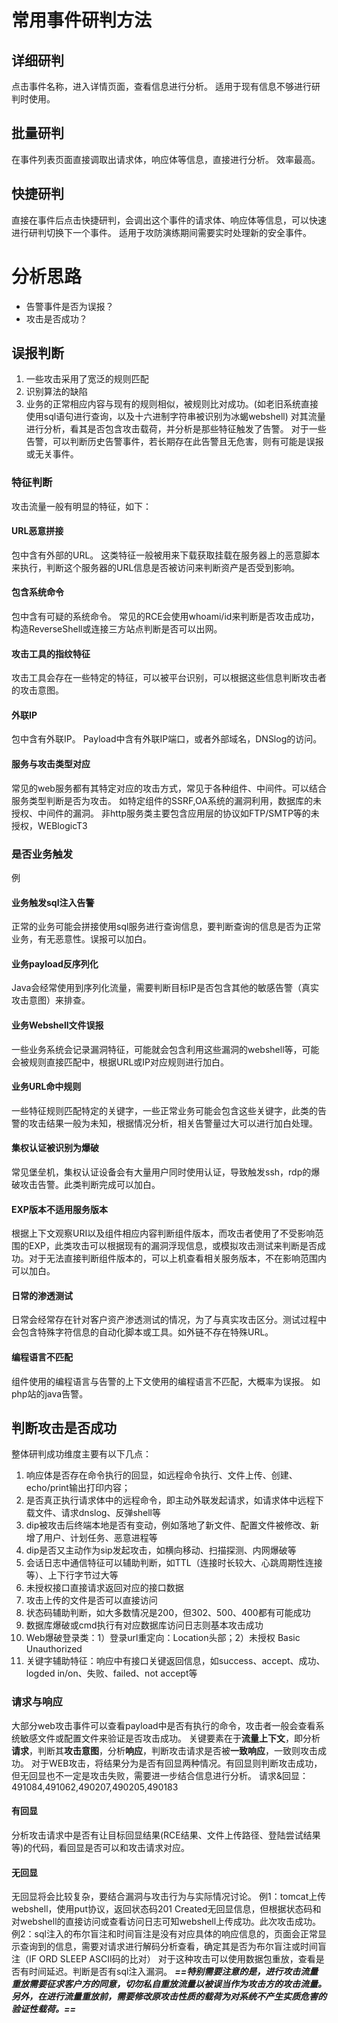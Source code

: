 # 常用事件研判方法
## 详细研判
点击事件名称，进入详情页面，查看信息进行分析。
适用于现有信息不够进行研判时使用。
## 批量研判
在事件列表页面直接调取出请求体，响应体等信息，直接进行分析。
效率最高。
## 快捷研判
直接在事件后点击快捷研判，会调出这个事件的请求体、响应体等信息，可以快速进行研判切换下一个事件。
适用于攻防演练期间需要实时处理新的安全事件。
# 分析思路
- 告警事件是否为误报？
- 攻击是否成功？
## 误报判断
1. 一些攻击采用了宽泛的规则匹配
2. 识别算法的缺陷
3. 业务的正常相应内容与现有的规则相似，被规则比对成功。(如老旧系统直接使用sql语句进行查询，以及十六进制字符串被识别为冰蝎webshell)
对其流量进行分析，看其是否包含攻击载荷，并分析是那些特征触发了告警。
对于一些告警，可以判断历史告警事件，若长期存在此告警且无危害，则有可能是误报或无关事件。

### 特征判断
攻击流量一般有明显的特征，如下：
#### URL恶意拼接
包中含有外部的URL。
这类特征一般被用来下载获取挂载在服务器上的恶意脚本来执行，判断这个服务器的URL信息是否被访问来判断资产是否受到影响。
#### 包含系统命令
包中含有可疑的系统命令。
常见的RCE会使用whoami/id来判断是否攻击成功，构造ReverseShell或连接三方站点判断是否可以出网。
#### 攻击工具的指纹特征
攻击工具会存在一些特定的特征，可以被平台识别，可以根据这些信息判断攻击者的攻击意图。
#### 外联IP
包中含有外联IP。
Payload中含有外联IP端口，或者外部域名，DNSlog的访问。
#### 服务与攻击类型对应
常见的web服务都有其特定对应的攻击方式，常见于各种组件、中间件。可以结合服务类型判断是否为攻击。
如特定组件的SSRF,OA系统的漏洞利用，数据库的未授权、中间件的漏洞。
非http服务类主要包含应用层的协议如FTP/SMTP等的未授权，WEBlogicT3

### 是否业务触发
例
#### 业务触发sql注入告警
正常的业务可能会拼接使用sql服务进行查询信息，要判断查询的信息是否为正常业务，有无恶意性。误报可以加白。
#### 业务payload反序列化
Java会经常使用到序列化流量，需要判断目标IP是否包含其他的敏感告警（真实攻击意图）来排查。
#### 业务Webshell文件误报
一些业务系统会记录漏洞特征，可能就会包含利用这些漏洞的webshell等，可能会被规则直接匹配中，根据URL或IP对应规则进行加白。
#### 业务URL命中规则
一些特征规则匹配特定的关键字，一些正常业务可能会包含这些关键字，此类的告警的攻击结果一般为未知，根据情况分析，相关告警量过大可以进行加白处理。
#### 集权认证被识别为爆破
常见堡垒机，集权认证设备会有大量用户同时使用认证，导致触发ssh，rdp的爆破攻击告警。此类判断完成可以加白。

#### EXP版本不适用服务版本
根据上下文观察URI以及组件相应内容判断组件版本，而攻击者使用了不受影响范围的EXP，此类攻击可以根据现有的漏洞浮现信息，或模拟攻击测试来判断是否成功。对于无法直接判断组件版本的，可以上机查看相关服务版本，不在影响范围内可以加白。
#### 日常的渗透测试
日常会经常存在针对客户资产渗透测试的情况，为了与真实攻击区分。测试过程中会包含特殊字符信息的自动化脚本或工具。如外链不存在特殊URL。
#### 编程语言不匹配
组件使用的编程语言与告警的上下文使用的编程语言不匹配，大概率为误报。
如php站的java告警。
## 判断攻击是否成功
整体研判成功维度主要有以下几点：

1. 响应体是否存在命令执行的回显，如远程命令执行、文件上传、创建、echo/print输出打印内容；
2. 是否真正执行请求体中的远程命令，即主动外联发起请求，如请求体中远程下载文件、请求dnslog、反弹shell等
3. dip被攻击后终端本地是否有变动，例如落地了新文件、配置文件被修改、新增了用户、计划任务、恶意进程等
4. dip是否又主动作为sip发起攻击，如横向移动、扫描探测、内网爆破等
5. 会话日志中通信特征可以辅助判断，如TTL（连接时长较大、心跳周期性连接等）、上下行字节过大等
6. 未授权接口直接请求返回对应的接口数据
7. 攻击上传的文件是否可以直接访问
8. 状态码辅助判断，如大多数情况是200，但302、500、400都有可能成功
9. 数据库爆破或cmd执行有对应数据库访问日志则基本攻击成功
10. Web爆破登录类：1）登录url重定向：Location头部；2）未授权 Basic Unauthorized
11. 关键字辅助特征：响应中有接口关键返回信息，如success、accept、成功、logded in/on、失败、failed、not accept等
### 请求与响应
大部分web攻击事件可以查看payload中是否有执行的命令，攻击者一般会查看系统敏感文件或配置文件来验证是否攻击成功。
关键要素在于**流量上下文**，即分析**请求**，判断其**攻击意图**，分析**响应**，判断攻击请求是否被**一致响应**，一致则攻击成功。
对于WEB攻击，将结果分为是否有回显两种情况。有回显则判断攻击成功，但无回显也不一定是攻击失败，需要进一步结合信息进行分析。
请求&回显：
491084,491062,490207,490205,490183
#### 有回显
分析攻击请求中是否有让目标回显结果(RCE结果、文件上传路径、登陆尝试结果等)的代码，看回显是否可以和攻击请求对应。
#### 无回显
无回显将会比较复杂，要结合漏洞与攻击行为与实际情况讨论。
例1：tomcat上传webshell，使用put协议，返回状态码201 Created无回显信息，但根据状态码和对webshell的直接访问或查看访问日志可知webshell上传成功。此次攻击成功。
例2：sql注入的布尔盲注和时间盲注是没有对应具体的响应信息的，页面会正常显示查询到的信息，需要对请求进行解码分析查看，确定其是否为布尔盲注或时间盲注（IF ORD SLEEP ASCII码的比对）
对于这种攻击可以使用数据包重放，查看是否有时间延迟。判断是否有sql注入漏洞。
***==特别需要注意的是，进行攻击流量重放需要征求客户方的同意，切勿私自重放流量以被误当作为攻击方的攻击流量。另外，在进行流量重放前，需要修改原攻击性质的载荷为对系统不产生实质危害的验证性载荷。==***
